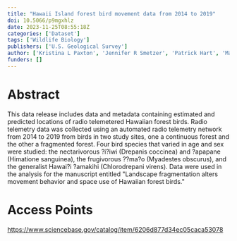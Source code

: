 ```yaml
---
title: "Hawaii Island forest bird movement data from 2014 to 2019"
doi: 10.5066/p9mgxhlz
date: 2023-11-25T08:55:18Z
categories: ['Dataset']
tags: ['Wildlife Biology']
publishers: ['U.S. Geological Survey']
author: ['Kristina L Paxton', 'Jennifer R Smetzer', 'Patrick Hart', 'Marti J Anderson', 'Eben Paxton']
funders: []
---
```


# Abstract
This data release includes data and metadata containing estimated and predicted locations of radio telemetered Hawaiian forest birds. Radio telemetry data was collected using an automated radio telemetry network from 2014 to 2019 from birds in two study sites, one a continuous forest and the other a fragmented forest. Four bird species that varied in age and sex were studied: the nectarivorous ?i?iwi (Drepanis coccinea) and ?apapane (Himatione sanguinea), the frugivorous ??ma?o (Myadestes obscurus), and the generalist Hawai?i ?amakihi (Chlorodrepani virens). Data were used in the analysis for the manuscript entitled "Landscape fragmentation alters movement behavior and space use of Hawaiian forest birds."

# Access Points
https://www.sciencebase.gov/catalog/item/6206d877d34ec05caca53078